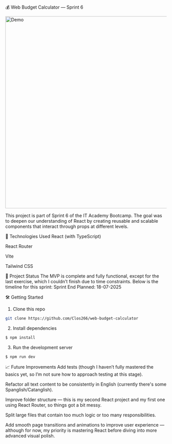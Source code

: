 💰 Web Budget Calculator — Sprint 6

<img src="https://i.ibb.co/qLNQwYYS/images.gif" alt="Demo" width="600" />

This project is part of Sprint 6 of the IT Academy Bootcamp. The goal was to deepen our understanding of React by creating reusable and scalable components that interact through props at different levels.

🚀 Technologies Used
React (with TypeScript)

React Router

Vite

Tailwind CSS

📌 Project Status
The MVP is complete and fully functional, except for the last exercise, which I couldn’t finish due to time constraints. Below is the timeline for this sprint: Sprint End Planned: 18-07-2025

🛠️ Getting Started

1. Clone this repo

```bash
git clone https://github.com/Clos266/web-budget-calculator
```

2. Install dependencies

```bash
$ npm install
```

3. Run the development server

```bash
$ npm run dev
```

📈 Future Improvements
Add tests (though I haven’t fully mastered the basics yet, so I’m not sure how to approach testing at this stage).

Refactor all text content to be consistently in English (currently there's some Spanglish/Catanglish).

Improve folder structure — this is my second React project and my first one using React Router, so things got a bit messy.

Split large files that contain too much logic or too many responsibilities.

Add smooth page transitions and animations to improve user experience — although for now, my priority is mastering React before diving into more advanced visual polish.
